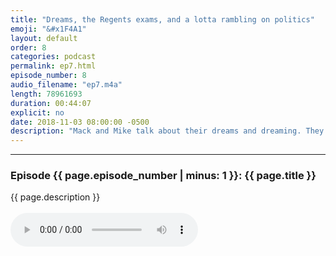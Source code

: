 ```yaml
---
title: "Dreams, the Regents exams, and a lotta rambling on politics"
emoji: "&#x1F4A1"
layout: default
order: 8
categories: podcast
permalink: ep7.html
episode_number: 8
audio_filename: "ep7.m4a"
length: 78961693
duration: 00:44:07
explicit: no
date: 2018-11-03 08:00:00 -0500
description: "Mack and Mike talk about their dreams and dreaming. They go on a brief tangent about the New York State Regents exams. Then they talk about politics and the upcoming midterm 2018 elections. Finally Mack talks about Beto O'Rourke and unconscious bias."
---
```


<hr />
<p>
<h3>Episode {{ page.episode_number | minus: 1 }}: {{ page.title }}</h3>
{{ page.description }}
<br />
<br />
<audio controls="">
<source src="{{ site.podcast_audio_prefix | append: page.audio_filename }}" type="audio/x-m4a" />
Your browser does not support the audio element.
</audio>
</p>
